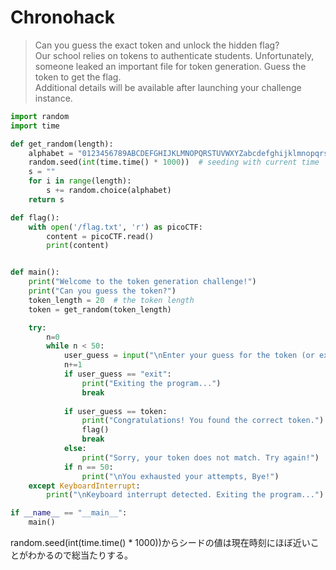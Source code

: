 # Chronohack
> Can you guess the exact token and unlock the hidden flag?<br>
> Our school relies on tokens to authenticate students. Unfortunately, someone leaked an important file for token generation. Guess the token to get the flag.<br>
> Additional details will be available after launching your challenge instance.

```python:token_generator.py
import random
import time

def get_random(length):
    alphabet = "0123456789ABCDEFGHIJKLMNOPQRSTUVWXYZabcdefghijklmnopqrstuvwxyz"
    random.seed(int(time.time() * 1000))  # seeding with current time 
    s = ""
    for i in range(length):
        s += random.choice(alphabet)
    return s

def flag():
    with open('/flag.txt', 'r') as picoCTF:
        content = picoCTF.read()
        print(content)


def main():
    print("Welcome to the token generation challenge!")
    print("Can you guess the token?")
    token_length = 20  # the token length
    token = get_random(token_length) 

    try:
        n=0
        while n < 50:
            user_guess = input("\nEnter your guess for the token (or exit):").strip()
            n+=1
            if user_guess == "exit":
                print("Exiting the program...")
                break
            
            if user_guess == token:
                print("Congratulations! You found the correct token.")
                flag()
                break
            else:
                print("Sorry, your token does not match. Try again!")
            if n == 50:
                print("\nYou exhausted your attempts, Bye!")
    except KeyboardInterrupt:
        print("\nKeyboard interrupt detected. Exiting the program...")

if __name__ == "__main__":
    main()
```
random.seed(int(time.time() * 1000))からシードの値は現在時刻にほぼ近いことがわかるので総当たりする。